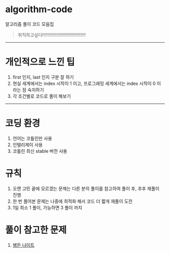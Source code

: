 # algorithm-code

알고리즘 풀이 코드 모음집

> 취직하고싶다!!!!!!!!!!!!!!!!!!!!!!!!!!!!!!!!!!

---

# 개인적으로 느낀 팁

1. first 인지, last 인지 구분 잘 하기
2. 현실 세계에서는 index 시작이 1 이고, 프로그래밍 세계에서는 index 시작이 0 이라는 점 숙지하기
3. 각 조건별로 코드로 풀이 해보기

---

# 코딩 환경

1. 언어는 코틀린만 사용
2. 인텔리제이 사용
3. 코틀린 최신 stable 버전 사용

# 규칙

1. 오랜 고민 끝에 모르겠는 문제는 다른 분의 풀이를 참고하여 풀이 후, 추후  재풀이 진행
2. 한 번 풀어본 문제는 나중에 최적화 해서 코드 더 짧게 재풀이 도전
3. 1일 최소 1 풀이, 가능하면 3 풀이 까지

# 풀이 참고한 문제

1. [병든 나이트](https://www.acmicpc.net/problem/1783)
